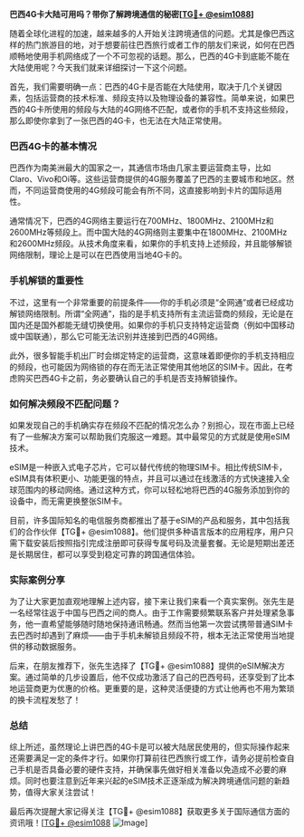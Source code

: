 **巴西4G卡大陆可用吗？带你了解跨境通信的秘密[[TG💪+ @esim1088](https://t.me/s/esim1088)]**

随着全球化进程的加速，越来越多的人开始关注跨境通信的问题。尤其是像巴西这样的热门旅游目的地，对于想要前往巴西旅行或者工作的朋友们来说，如何在巴西顺畅地使用手机网络成了一个不可忽视的话题。那么，巴西的4G卡到底能不能在大陆使用呢？今天我们就来详细探讨一下这个问题。

首先，我们需要明确一点：巴西的4G卡是否能在大陆使用，取决于几个关键因素，包括运营商的技术标准、频段支持以及物理设备的兼容性。简单来说，如果巴西的4G卡所使用的频段与大陆的4G网络不匹配，或者你的手机不支持这些频段，那么即使你拿到了一张巴西的4G卡，也无法在大陆正常使用。

### 巴西4G卡的基本情况

巴西作为南美洲最大的国家之一，其通信市场由几家主要运营商主导，比如Claro、Vivo和Oi等。这些运营商提供的4G服务覆盖了巴西的主要城市和地区。然而，不同运营商使用的4G频段可能会有所不同，这直接影响到卡片的国际适用性。

通常情况下，巴西的4G网络主要运行在700MHz、1800MHz、2100MHz和2600MHz等频段上。而中国大陆的4G网络则主要集中在1800MHz、2100MHz和2600MHz频段。从技术角度来看，如果你的手机支持上述频段，并且能够解锁网络限制，理论上是可以在巴西使用当地4G卡的。

### 手机解锁的重要性

不过，这里有一个非常重要的前提条件——你的手机必须是“全网通”或者已经成功解锁网络限制。所谓“全网通”，指的是手机支持所有主流运营商的频段，无论是在国内还是国外都能无缝切换使用。如果你的手机只支持特定运营商（例如中国移动或中国联通），那么它可能无法识别并连接到巴西的4G网络。

此外，很多智能手机出厂时会绑定特定的运营商，这意味着即便你的手机支持相应的频段，也可能因为网络锁的存在而无法正常使用其他地区的SIM卡。因此，在考虑购买巴西4G卡之前，务必要确认自己的手机是否支持解锁操作。

### 如何解决频段不匹配问题？

如果发现自己的手机确实存在频段不匹配的情况怎么办？别担心，现在市面上已经有了一些解决方案可以帮助我们克服这一难题。其中最常见的方式就是使用eSIM技术。

eSIM是一种嵌入式电子芯片，它可以替代传统的物理SIM卡。相比传统SIM卡，eSIM具有体积更小、功能更强的特点，并且可以通过在线激活的方式快速接入全球范围内的移动网络。通过这种方式，你可以轻松地将巴西的4G服务添加到你的设备中，而无需更换整张SIM卡。

目前，许多国际知名的电信服务商都推出了基于eSIM的产品和服务，其中包括我们的合作伙伴【TG💪+ @esim1088】。他们提供多种语言版本的应用程序，用户只需下载安装后按照指引完成注册即可获得专属号码及流量套餐。无论是短期出差还是长期居住，都可以享受到稳定可靠的跨国通信体验。

### 实际案例分享

为了让大家更加直观地理解上述内容，接下来让我们来看一个真实案例。张先生是一名经常往返于中国与巴西之间的商人。由于工作需要频繁联系客户并处理紧急事务，他一直希望能够随时随地保持通讯畅通。然而当他第一次尝试携带普通SIM卡去巴西时却遇到了麻烦——由于手机未解锁且频段不符，根本无法正常使用当地提供的移动数据服务。

后来，在朋友推荐下，张先生选择了【TG💪+ @esim1088】提供的eSIM解决方案。通过简单的几步设置后，他不仅成功激活了自己的巴西号码，还享受到了比本地运营商更为优惠的价格。更重要的是，这种灵活便捷的方式让他再也不用为繁琐的换卡流程发愁了！

### 总结

综上所述，虽然理论上讲巴西的4G卡是可以被大陆居民使用的，但实际操作起来还需要满足一定的条件才行。如果你打算前往巴西旅行或工作，请务必提前检查自己手机是否具备必要的硬件支持，并确保事先做好相关准备以免造成不必要的麻烦。同时也要注意到近年来兴起的eSIM技术正逐渐成为解决跨境通信问题的新趋势，值得大家关注尝试！

最后再次提醒大家记得关注【TG💪+ @esim1088】获取更多关于国际通信方面的资讯哦！[[TG💪+ @esim1088](https://t.me/s/esim1088) ![Image](https://i.postimg.cc/4NQfJmqS/Snipaste-2025-05-13-00-14-12.png)]